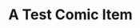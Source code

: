 ---
layout: comic
title: A Test Comic Item
hash: "000005"
slug: "5"
image: "/images/comics/6x1_comic.svg"
---